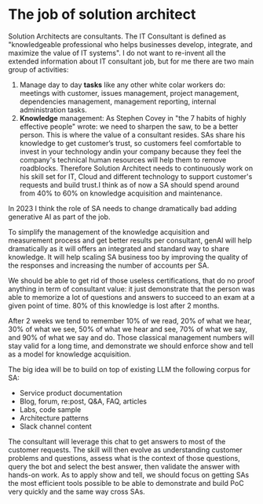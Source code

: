# The job of solution architect

Solution Architects are consultants. The IT Consultant is defined as "knowledgeable professional who helps businesses develop, integrate, and maximize the value of IT systems". I do not want to re-invent all the extended information about IT consultant job, but for me there are two main group of activities:

1. Manage day to day **tasks** like any other white colar workers do: meetings with customer, issues management, project management, dependencies management, management reporting, internal administration tasks.
1. **Knowledge** management: As Stephen Covey in "the 7 habits of highly effective people" wrote: we need to sharpen the saw, to be a better person. This is where the value of a consultant resides. SAs share his knowledge to get customer’s trust, so customers feel comfortable to invest in your technology andin your company because they feel the company's technical human resources will help them to remove roadblocks.
Therefore Solution Architect needs to continuously work on his skill set for IT, Cloud and different technology to support customer's requests and build trust.I think as of now a SA should spend around from 40% to 60% on knowledge acquisition and maintenance.

In 2023 I think the role of SA needs to change dramatically bad adding generative AI as part of the job.
 
To simplify the management of the knowledge acquisition and measurement process and get better results per consultant, genAI will help dramatically as it will offers an integrated and standard way to share knowledge. It will help scaling SA business too by improving the quality of the responses and increasing the number of accounts per SA.
 
We should be able to get rid of those useless certifications, that do no proof anything in term of consultant value: it just demonstrate that the person was able to memorize a lot of questions and answers to succeed to an exam at a given point of time. 80% of this knowledge is lost after 2 months.
 
After 2 weeks we tend to remember 10% of we read, 20% of what we hear, 30% of what we see, 50% of what we hear and see, 70% of what we say, and 90% of what we say and do. Those classical management numbers  will stay valid for a long time, and demonstrate we should enforce show and tell as a model for knowledge acquisition.
 
The big idea will be to build on top of existing LLM the following corpus for SA:

* Service product documentation
* Blog, forum, re:post, Q&A, FAQ, articles
* Labs, code sample
* Architecture patterns
* Slack channel content
 
The consultant will leverage this chat to get answers to most of the customer requests. The skill will then evolve as understanding customer problems and questions, assess what is the context of those questions, query the bot and select the best answer, then validate the answer with hands-on work. As to apply show and tell, we should focus on getting SAs the most efficient tools possible to be able to demonstrate and build PoC very quickly and the same way cross SAs.